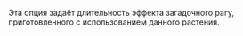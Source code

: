 Эта опция задаёт длительность эффекта загадочного рагу, приготовленного с использованием данного растения.
